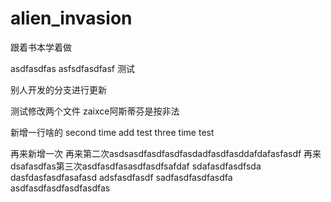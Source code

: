 # alien_invasion
跟着书本学着做


asdfasdfas
asfsdfasdfasf
测试

别人开发的分支进行更新

测试修改两个文件
zaixce阿斯蒂芬是按非法


新增一行啥的
second time add test
three time test

再来新增一次
再来第二次asdsasdfasdfasdfasdadfasdfasddafdafasfasdf
再来dsafasdfas第三次asdfasdfasasdfasdfsafdaf
sdafasdfasdfsda\
dasfdasfasdfasafasd
adsfasdfasdf
sadfasdfasdfasdfa
asdfasdfasdfasdfasdfas